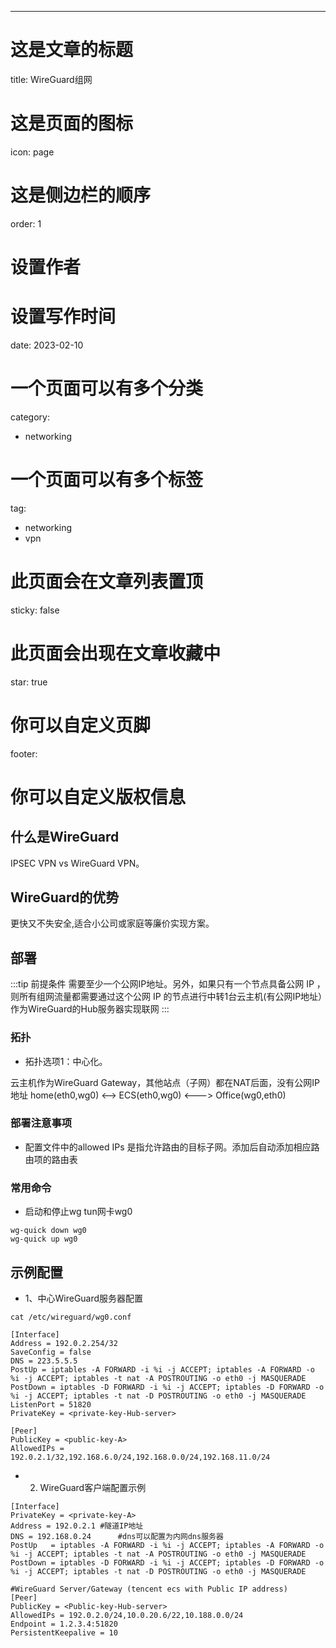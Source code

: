 ---
# 这是文章的标题
title: WireGuard组网
# 这是页面的图标
icon: page
# 这是侧边栏的顺序
order: 1
# 设置作者
# 设置写作时间
date: 2023-02-10
# 一个页面可以有多个分类
category:
  - networking
# 一个页面可以有多个标签
tag:
  - networking
  - vpn
# 此页面会在文章列表置顶
sticky: false
# 此页面会出现在文章收藏中
star: true
# 你可以自定义页脚
footer: 
# 你可以自定义版权信息





## 什么是WireGuard

IPSEC VPN vs WireGuard VPN。


## WireGuard的优势

更快又不失安全,适合小公司或家庭等廉价实现方案。

## 部署

:::tip 前提条件
需要至少一个公网IP地址。另外，如果只有一个节点具备公网 IP ，则所有组网流量都需要通过这个公网 IP 的节点进行中转1台云主机(有公网IP地址）作为WireGuard的Hub服务器实现联网
:::

### 拓扑

- 拓扑选项1：中心化。

云主机作为WireGuard Gateway，其他站点（子网）都在NAT后面，没有公网IP地址
home(eth0,wg0) <--> ECS(eth0,wg0) <---> Office(wg0,eth0)


### 部署注意事项

- 配置文件中的allowed IPs 是指允许路由的目标子网。添加后自动添加相应路由项的路由表


### 常用命令

- 启动和停止wg tun网卡wg0
```shell
wg-quick down wg0
wg-quick up wg0
```

## 示例配置

- 1、中心WireGuard服务器配置

```shell
cat /etc/wireguard/wg0.conf

[Interface]
Address = 192.0.2.254/32
SaveConfig = false
DNS = 223.5.5.5
PostUp = iptables -A FORWARD -i %i -j ACCEPT; iptables -A FORWARD -o %i -j ACCEPT; iptables -t nat -A POSTROUTING -o eth0 -j MASQUERADE
PostDown = iptables -D FORWARD -i %i -j ACCEPT; iptables -D FORWARD -o %i -j ACCEPT; iptables -t nat -D POSTROUTING -o eth0 -j MASQUERADE
ListenPort = 51820
PrivateKey = <private-key-Hub-server>

[Peer]
PublicKey = <public-key-A>
AllowedIPs = 192.0.2.1/32,192.168.6.0/24,192.168.0.0/24,192.168.11.0/24
```


- 2. WireGuard客户端配置示例

```shell
[Interface]
PrivateKey = <private-key-A>
Address = 192.0.2.1 #隧道IP地址
DNS = 192.168.0.24      #dns可以配置为内网dns服务器
PostUp   = iptables -A FORWARD -i %i -j ACCEPT; iptables -A FORWARD -o %i -j ACCEPT; iptables -t nat -A POSTROUTING -o eth0 -j MASQUERADE
PostDown = iptables -D FORWARD -i %i -j ACCEPT; iptables -D FORWARD -o %i -j ACCEPT; iptables -t nat -D POSTROUTING -o eth0 -j MASQUERADE

#WireGuard Server/Gateway (tencent ecs with Public IP address)
[Peer]
PublicKey = <Public-key-Hub-server>
AllowedIPs = 192.0.2.0/24,10.0.20.6/22,10.188.0.0/24  
Endpoint = 1.2.3.4:51820            
PersistentKeepalive = 10
```
